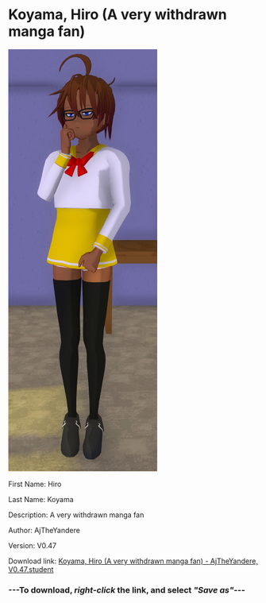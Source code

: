 # Koyama, Hiro (A very withdrawn manga fan)

<img src = "https://raw.githubusercontent.com/Arbiter1223/Daigaku-Gurashi-Custom-Students/master/Students/Files/Koyama%2C%20Hiro%20(A%20very%20withdrawn%20manga%20fan).png">

First Name: Hiro

Last Name: Koyama

Description: A very withdrawn manga fan

Author: AjTheYandere

Version: V0.47

Download link: <a href="https://raw.githubusercontent.com/Arbiter1223/Daigaku-Gurashi-Custom-Students/master/Students/Files/Koyama%2C%20Hiro%20(A%20very%20withdrawn%20manga%20fan)%20-%20AjTheYandere%2C%20V0.47.student">Koyama, Hiro (A very withdrawn manga fan) - AjTheYandere, V0.47.student</a>

### ---**To download, _right-click_ the link, and select _"Save as"_**---

